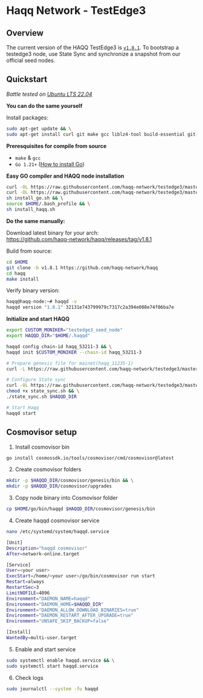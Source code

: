 # Haqq Network - TestEdge3


## Overview
The current version of the HAQQ TestEdge3 is [`v1.8.1`](https://github.com/haqq-network/haqq/releases/tag/v1.8.1). To bootstrap a testedge3 node, use State Sync and synchronize a snapshot from our official seed nodes.


## Quickstart
_*Battle tested on [Ubuntu LTS 22.04](https://spinupwp.com/doc/what-does-lts-mean-ubuntu/#:~:text=The%20abbreviation%20stands%20for%20Long,extended%20period%20over%20regular%20releases)*_

**You can do the same yourself**

Install packages:
```sh
sudo apt-get update && \
sudo apt-get install curl git make gcc liblz4-tool build-essential git-lfs jq aria2 -y
```

**Preresquisites for compile from source**
- `make` & `gcc` 
- `Go 1.21+` ([How to install Go](https://www.digitalocean.com/community/tutorials/how-to-install-go-on-ubuntu-20-04))

**Easy GO compiler and HAQQ node installation**

```sh
curl -OL https://raw.githubusercontent.com/haqq-network/testedge3/master/install_go.sh && \
curl -OL https://raw.githubusercontent.com/haqq-network/testedge3/master/install_haqq.sh && \
sh install_go.sh && \ 
source $HOME/.bash_profile && \
sh install_haqq.sh
```

**Do the same manually:**

Download latest binary for your arch: </br>
https://github.com/haqq-network/haqq/releases/tag/v1.8.1

Build from source:
```sh
cd $HOME
git clone -b v1.8.1 https://github.com/haqq-network/haqq
cd haqq
make install
```

Verify binary version:
```sh
haqq@haqq-node:~# haqqd -v
haqqd version "1.8.1" 32131e743799979c7317c2a394e008e74f06ba7e
```

**Initialize and start HAQQ**

```sh
export CUSTOM_MONIKER="testedge3_seed_node"
export HAQQD_DIR="$HOME/.haqqd"

haqqd config chain-id haqq_53211-3 && \
haqqd init $CUSTOM_MONIKER --chain-id haqq_53211-3

# Prepare genesis file for mainet(haqq_11235-1)
curl -L https://raw.githubusercontent.com/haqq-network/testedge3/master/genesis.json -o $HAQQD_DIR/config/genesis.json

# Configure State sync
curl -OL https://raw.githubusercontent.com/haqq-network/testedge3/master/state_sync.sh && \
chmod +x state_sync.sh && \
./state_sync.sh $HAQQD_DIR

# Start Haqq
haqqd start
```

## Cosmovisor setup

1. Install cosmovisor bin
```sh
go install cosmossdk.io/tools/cosmovisor/cmd/cosmovisor@latest
```

2. Create cosmovisor folders
```sh
mkdir -p $HAQQD_DIR/cosmovisor/genesis/bin && \
mkdir -p $HAQQD_DIR/cosmovisor/upgrades
```

3. Copy node binary into Cosmovisor folder
```sh
cp $HOME/go/bin/haqqd $HAQQD_DIR/cosmovisor/genesis/bin
```

4. Create haqqd cosmovisor service
```sh
nano /etc/systemd/system/haqqd.service
```

```sh
[Unit]
Description="haqqd cosmovisor"
After=network-online.target

[Service]
User=<your user>
ExecStart=/home/<your user>/go/bin/cosmovisor run start
Restart=always
RestartSec=3
LimitNOFILE=4096
Environment="DAEMON_NAME=haqqd"
Environment="DAEMON_HOME=$HAQQD_DIR"
Environment="DAEMON_ALLOW_DOWNLOAD_BINARIES=true"
Environment="DAEMON_RESTART_AFTER_UPGRADE=true"
Environment="UNSAFE_SKIP_BACKUP=false"

[Install]
WantedBy=multi-user.target
```

5. Enable and start service

```sh
sudo systemctl enable haqqd.service && \
sudo systemctl start haqqd.service
```

6. Check logs
```sh
sudo journalctl --system -fu haqqd
```
